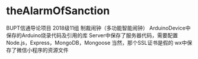 # theAlarmOfSanction
BUPT信通导论项目 2018级11组 制裁闹钟（多功能智能闹钟）
ArduinoDevice中保存的Arduino烧录代码及引用的库
Server中保存了服务器代码，需要配置Node.js，Express，MongoDB，Mongoose
当然，那个SSL证书是假的
wx中保存了微信小程序的资源文件
